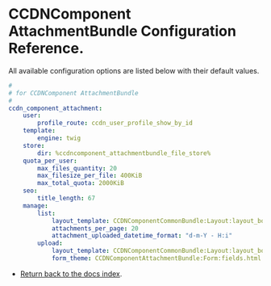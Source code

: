 CCDNComponent AttachmentBundle Configuration Reference.
=======================================================

All available configuration options are listed below with their default values.

``` yml
#
# for CCDNComponent AttachmentBundle
#
ccdn_component_attachment:
    user:
        profile_route: ccdn_user_profile_show_by_id
    template:
        engine: twig
    store:
        dir: %ccdncomponent_attachmentbundle_file_store%
    quota_per_user:
        max_files_quantity: 20
        max_filesize_per_file: 400KiB
        max_total_quota: 2000KiB
	seo:
		title_length: 67
    manage:
        list:
            layout_template: CCDNComponentCommonBundle:Layout:layout_body_right.html.twig
			attachments_per_page: 20
            attachment_uploaded_datetime_format: "d-m-Y - H:i"
        upload:
            layout_template: CCDNComponentCommonBundle:Layout:layout_body_right.html.twig
            form_theme: CCDNComponentAttachmentBundle:Form:fields.html.twig

```

- [Return back to the docs index](index.md).
